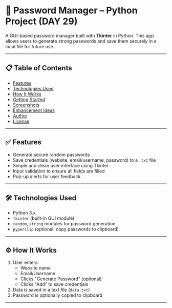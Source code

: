 # 🔐 Password Manager – Python Project (DAY 29)

A GUI-based password manager built with **Tkinter** in Python. This app allows users to generate strong passwords and save them securely in a local file for future use.

---

## 📋 Table of Contents
- [Features](#features)
- [Technologies Used](#technologies-used)
- [How It Works](#how-it-works)
- [Getting Started](#getting-started)
- [Screenshots](#screenshots)
- [Enhancement Ideas](#enhancement-ideas)
- [Author](#author)
- [License](#license)

---

## ✅ Features

- Generate secure random passwords
- Save credentials (website, email/username, password) to a `.txt` file
- Simple and clean user interface using Tkinter
- Input validation to ensure all fields are filled
- Pop-up alerts for user feedback

---

## 🛠 Technologies Used

- Python 3.x
- `tkinter` (built-in GUI module)
- `random`, `string` modules for password generation
- `pyperclip` (optional: copy passwords to clipboard)

---

## ⚙️ How It Works

1. User enters:
   - Website name
   - Email/Username
   - Clicks "Generate Password" (optional)
   - Clicks "Add" to save credentials
2. Data is saved in a text file (`data.txt`)
3. Password is optionally copied to clipboard

---
